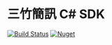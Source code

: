 # 三竹簡訊 C# SDK
[![Build Status](https://dev.azure.com/lettucebo/Github.Build/_apis/build/status%2FMitake.Sms.Core%2FMitake.Sms.Core.Build?branchName=master)](https://dev.azure.com/lettucebo/Github.Build/_build/latest?definitionId=36&branchName=master)
[![Nuget](https://img.shields.io/nuget/v/Mitake.Sms.Core.svg)](https://www.nuget.org/packages/Mitake.Sms.Core/)
